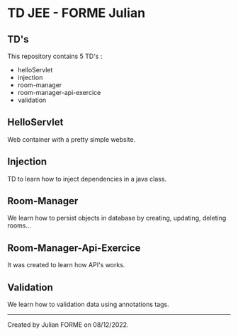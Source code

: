 # TD JEE - FORME Julian

## TD's

This repository contains 5 TD's :

- helloServlet
- injection
- room-manager
- room-manager-api-exercice
- validation

## HelloServlet

Web container with a pretty simple website.

## Injection

TD to learn how to inject dependencies in a java class.

## Room-Manager

We learn how to persist objects in database by creating, updating, deleting rooms...

## Room-Manager-Api-Exercice

It was created to learn how API's works.

## Validation

We learn how to validation data using annotations tags.

<hr>

Created by Julian FORME on 08/12/2022.
